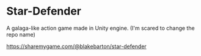 # Star-Defender
A galaga-like action game made in Unity engine.
(I'm scared to change the repo name)

https://sharemygame.com/@blakebarton/star-defender
